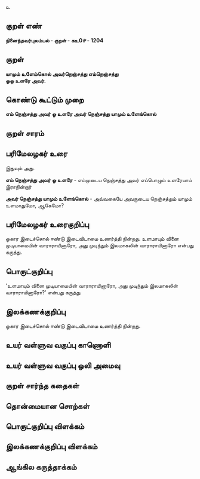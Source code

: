உ

## குறள் எண் 

**நினைந்தவர்புலம்பல் - குறள் - கஉ0௪ - 1204**

## குறள் 

**யாமும் உளேம்கொல் அவர்நெஞ்சத்து எம்நெஞ்சத்து  
ஓஒ உளரே அவர்.** 

## கொண்டு கூட்டும் முறை

**எம் நெஞ்சத்து அவர் ஓ உளரே அவர் நெஞ்சத்து யாமும் உளேங்கொல்**

## குறள் சாரம் 


## பரிமேலழகர் உரை

இதுவும் அது. 

**எம் நெஞ்சத்து அவர் ஓ உளரே** - எம்முடைய நெஞ்சத்து அவர் எப்பொழும் உளரேயாய் இராநின்றார் 

**அவர் நெஞ்சத்து யாமும் உளேங்கொல்** - அவ்வகையே அவருடைய நெஞ்சத்தும் யாமும் உளமாதுமோ, ஆகேமோ?

## பரிமேலழகர் உரைகுறிப்பு   

ஓகார இடைச்சொல் ஈண்டு இடைவிடாமை உணர்த்தி நின்றது. உளமாயும் வினை முடியாமையின் வாராராயினாரோ, அது முடிந்தும் இலமாகலின் வாராராயினாரோ என்பது கருத்து.

## பொருட்குறிப்பு 

'உளமாயும் வினை முடியாமையின் வாராராயினாரோ, அது முடிந்தும் இலமாகலின் வாராராயினாரோ?' என்பது கருத்து.

## இலக்கணக்குறிப்பு  

ஓகார இடைச்சொல் ஈண்டு இடைவிடாமை உணர்த்தி நின்றது.

## உயர் வள்ளுவ வகுப்பு காணொளி


## உயர் வள்ளுவ வகுப்பு ஒலி அமைவு 

 
## குறள் சார்ந்த கதைகள் 


## தொன்மையான சொற்கள்


## பொருட்குறிப்பு விளக்கம்


## இலக்கணக்குறிப்பு விளக்கம்


## ஆங்கில கருத்தாக்கம் 


